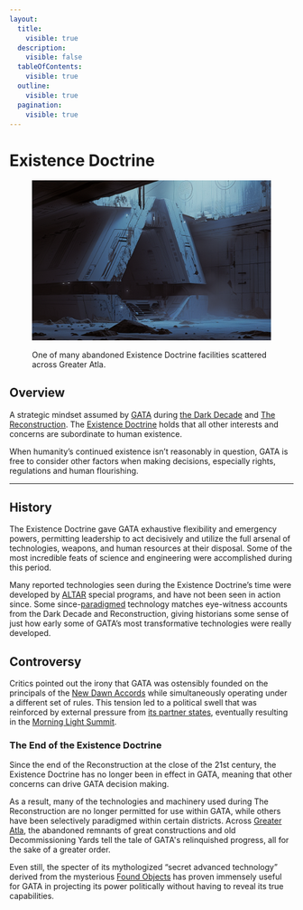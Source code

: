 ```yaml
---
layout:
  title:
    visible: true
  description:
    visible: false
  tableOfContents:
    visible: true
  outline:
    visible: true
  pagination:
    visible: true
---
```


# Existence Doctrine

<figure><img src="../../../.gitbook/assets/existencedoctrine.png" alt=""><figcaption><p>One of many abandoned Existence Doctrine facilities scattered across Greater Atla.</p></figcaption></figure>

## Overview

A strategic mindset assumed by [GATA](../the-basics.md) during [the Dark Decade](../../history/the-dark-decade.md) and [The Reconstruction](../../history/the-reconstruction.md). The [Existence Doctrine](existence-doctrine.md) holds that all other interests and concerns are subordinate to human existence.

When humanity’s continued existence isn’t reasonably in question, GATA is free to consider other factors when making decisions, especially rights, regulations and human flourishing.

***

## History

The Existence Doctrine gave GATA exhaustive flexibility and emergency powers, permitting leadership to act decisively and utilize the full arsenal of technologies, weapons, and human resources at their disposal. Some of the most incredible feats of science and engineering were accomplished during this period.

Many reported technologies seen during the Existence Doctrine’s time were developed by [ALTAR](../institutions/altar.md) special programs, and have not been seen in action since. Some since-[paradigmed](../politics/paradigms.md) technology matches eye-witness accounts from the Dark Decade and Reconstruction, giving historians some sense of just how early some of GATA’s most transformative technologies were really developed.

## Controversy

Critics pointed out the irony that GATA was ostensibly founded on the principals of the [New Dawn Accords](../politics/new-dawn-accords.md) while simultaneously operating under a different set of rules. This tension led to a political swell that was reinforced by external pressure from [its partner states](../politics/new-dawn-accords.md#signatories), eventually resulting in the [Morning Light Summit](../politics/new-dawn-accords.md#the-morning-light-summit).

### The End of the Existence Doctrine

Since the end of the Reconstruction at the close of the 21st century, the Existence Doctrine has no longer been in effect in GATA, meaning that other concerns can drive GATA decision making.

As a result, many of the technologies and machinery used during The Reconstruction are no longer permitted for use within GATA, while others have been selectively paradigmed within certain districts. Across [Greater Atla](../politics/greater-atla.md), the abandoned remnants of great constructions and old Decommissioning Yards tell the tale of GATA's relinquished progress, all for the sake of a greater order.

Even still, the specter of its mythologized “secret advanced technology” derived from the mysterious [Found Objects](../../science-and-tech/found-objects.md) has proven immensely useful for GATA in projecting its power politically without having to reveal its true capabilities.
